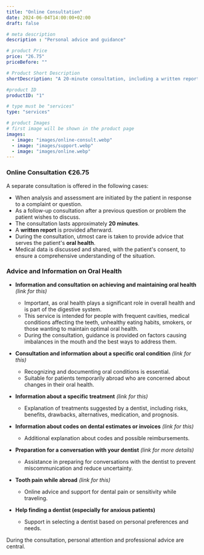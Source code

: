 ```yaml
---
title: "Online Consultation"
date: 2024-06-04T14:00:00+02:00
draft: false

# meta description
description : "Personal advice and guidance"

# product Price
price: "26.75"
priceBefore: ""

# Product Short Description
shortDescription: "A 20-minute consultation, including a written report, focused on advice and oral health."

#product ID
productID: "1"

# type must be "services"
type: "services"

# product Images
# first image will be shown in the product page
images:
  - image: "images/online-consult.webp"
  - image: "images/support.webp"
  - image: "images/online.webp"
---
```


### Online Consultation €26.75

A separate consultation is offered in the following cases:

- When analysis and assessment are initiated by the patient in response to a complaint or question.
- As a follow-up consultation after a previous question or problem the patient wishes to discuss.
- The consultation lasts approximately **20 minutes**.
- A **written report** is provided afterward.
- During the consultation, utmost care is taken to provide advice that serves the patient's **oral health**.
- Medical data is discussed and shared, with the patient's consent, to ensure a comprehensive understanding of the situation.

### Advice and Information on Oral Health

- **Information and consultation on achieving and maintaining oral health** *(link for this)*
  - Important, as oral health plays a significant role in overall health and is part of the digestive system.
  - This service is intended for people with frequent cavities, medical conditions affecting the teeth, unhealthy eating habits, smokers, or those wanting to maintain optimal oral health.
  - During the consultation, guidance is provided on factors causing imbalances in the mouth and the best ways to address them.

- **Consultation and information about a specific oral condition** *(link for this)*
  - Recognizing and documenting oral conditions is essential.
  - Suitable for patients temporarily abroad who are concerned about changes in their oral health.

- **Information about a specific treatment** *(link for this)*
  - Explanation of treatments suggested by a dentist, including risks, benefits, drawbacks, alternatives, medication, and prognosis.

- **Information about codes on dental estimates or invoices** *(link for this)*
  - Additional explanation about codes and possible reimbursements.

- **Preparation for a conversation with your dentist** *(link for more details)*
  - Assistance in preparing for conversations with the dentist to prevent miscommunication and reduce uncertainty.

- **Tooth pain while abroad** *(link for this)*
  - Online advice and support for dental pain or sensitivity while traveling.

- **Help finding a dentist (especially for anxious patients)**
  - Support in selecting a dentist based on personal preferences and needs.

During the consultation, personal attention and professional advice are central.
